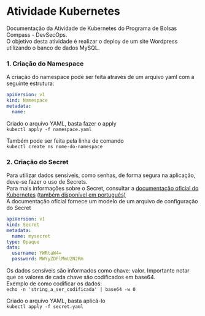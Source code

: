 # Atividade Kubernetes

Documentação da Atividade de Kubernetes do Programa de Bolsas Compass - DevSecOps.  
O objetivo desta atividade é realizar o deploy de um site Wordpress utilizando o banco de dados MySQL.  

### 1. Criação do Namespace

A criação do namespace pode ser feita através de um arquivo yaml com a seguinte estrutura:  
```yaml  
apiVersion: v1  
kind: Namespace  
metadata:  
  name:  
```  
Criado o arquivo YAML, basta fazer o apply  
`kubectl apply -f namespace.yaml`

Também pode ser feita pela linha de comando  
`kubectl create ns nome-do-namespace`  

### 2. Criação do Secret  

Para utilizar dados sensíveis, como senhas, de forma segura na aplicação, deve-se fazer o uso de Secrets.  
Para mais informações sobre o Secret, consultar a [documentação oficial do Kubernetes](https://kubernetes.io/docs/concepts/configuration/secret/) [(também disponível em português)](https://kubernetes.io/pt-br/docs/concepts/configuration/secret/)  
A documentação oficial fornece um modelo de um arquivo de configuração do Secret  
```yaml  
apiVersion: v1  
kind: Secret  
metadata:  
  name: mysecret  
type: Opaque  
data:  
  username: YWRtaW4=  
  password: MWYyZDFlMmU2N2Rm  
```  
Os dados sensíveis são informados como chave: valor. Importante notar que os valores de cada chave são codificados em base64.  
Exemplo de como codificar os dados:  
`echo -n 'string_a_ser_codificada' | base64 -w 0`  

Criado o arquivo YAML, basta aplicá-lo  
`kubectl apply -f secret.yaml`  




